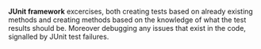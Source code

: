 **JUnit framework** excercises, both creating tests based on already existing methods and creating methods based on the knowledge of what the test results should be. Moreover debugging any issues that exist in the code, signalled by JUnit test failures.
